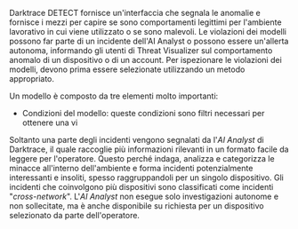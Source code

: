Darktrace DETECT fornisce un'interfaccia che segnala le anomalie e fornisce i mezzi per capire se sono comportamenti legittimi per l'ambiente lavorativo in cui viene utilizzato o se sono malevoli.
Le violazioni dei modelli possono far parte di un incidente dell'AI Analyst o possono essere un'allerta autonoma, informando gli utenti di Threat Visualizer sul comportamento anomalo di un dispositivo o di un account. Per ispezionare le violazioni dei modelli, devono prima essere selezionate utilizzando un metodo appropriato.


Un modello è composto da tre elementi molto importanti:
- Condizioni del modello: queste condizioni sono filtri necessari per ottenere una vi


Soltanto una parte degli incidenti vengono segnalati da l'*AI Analyst* di Darktrace, il quale raccoglie più informazioni rilevanti in un formato facile da leggere per l'operatore.
Questo perché indaga, analizza e categorizza le minacce all'interno dell'ambiente e forma incidenti potenzialmente interessanti e insoliti, spesso raggruppandoli per un singolo dispositivo. Gli incidenti che coinvolgono più dispositivi sono classificati come incidenti "*cross-network*".
L'*AI Analyst* non esegue solo investigazioni autonome e non sollecitate, ma è anche disponibile su richiesta per un dispositivo selezionato da parte dell'operatore.